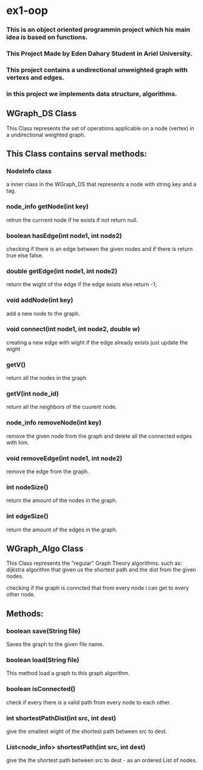 # ex1-oop

### This is an object oriented programmin project which his main idea is based on functions.

### This Project Made by Eden Dahary Student in Ariel University.

### This project contains a undirectional unweighted graph with vertexs and edges.

### in this project we implements data structure, algorithms.

## WGraph_DS Class
This Class represents the set of operations applicable on a node (vertex) in a undirectional weighted graph.

## This Class contains serval methods:

### NodeInfo class
a inner class in the WGraph_DS that represents a node with string key and a tag.

### node_info getNode(int key)
retrun the currrent node if he exists if not return null.

### boolean hasEdge(int node1, int node2)
checking if there is an edge between the given nodes and if there is return true else false.

### double getEdge(int node1, int node2)
return the wight of the edge if the edge exists else return -1;

### void addNode(int key)
add a new node to the graph.

### void connect(int node1, int node2, double w)
creating a new edge with wight if the edge already exists just update the wight

### getV()
return all the nodes in the graph

### getV(int node_id)
return all the neighbors of the cuurent node.

### node_info removeNode(int key)
remove the given node from the graph and delete all the connected edges with him.

### void removeEdge(int node1, int node2)
remove the edge from the graph.

### int nodeSize()
return the amount of the nodes in the graph.

### int edgeSize()
return the amount of the edges in the graph.

## WGraph_Algo Class
This Class represents the "regular" Graph Theory algorithms.
such as:
dijkstra algorithm that given us the shortest path and the dist from the given nodes.

checking if the graph is conncted that from every node i can get to every other node.

## Methods:

### boolean save(String file)
Saves the graph to the given file name.

### boolean load(String file)
This method load a graph to this graph algorithm.

### boolean isConnected()
check if every there is a valid path from every node to each other.

### int shortestPathDist(int src, int dest)
give the smallest wight of the shortest path between src to dest.

### List<node_info> shortestPath(int src, int dest)
give the the shortest path between src to dest - as an ordered List of nodes.
